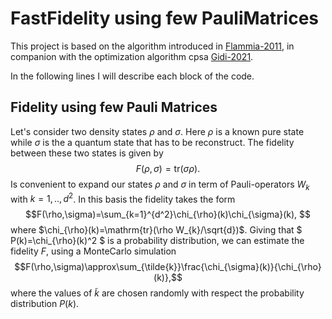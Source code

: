 # FastFidelity using few PauliMatrices 

This project is based on the algorithm introduced in [Flammia-2011](http://dx.doi.org/10.1103/PhysRevLett.106.230501), in companion with the optimization algorithm cpsa [Gidi-2021]().

In the following lines I will describe each block of the code.
## Fidelity using few Pauli Matrices
Let's consider two density states $\rho$ and $\sigma$. Here $\rho$ is a known pure state while $\sigma$ is the a quantum state that has to be reconstruct. The fidelity between these two states is given by
$$F(\rho,\sigma)=\mathrm{tr}(\sigma\rho). $$
Is convenient to expand our states $\rho$ and $\sigma$ in term of Pauli-operators $W_{k}$ with $k=1,..,d^2$. In this basis the fidelity takes the form
$$F(\rho,\sigma)=\sum_{k=1}^{d^2}\chi_{\rho}(k)\chi_{\sigma}(k), $$
where $\chi_{\rho}(k)=\mathrm{tr}(\rho W_{k}/\sqrt{d})$. Giving that $ P(k)=\chi_{\rho}(k)^2 $ is a probability distribution, we can estimate the fidelity $F$, using a MonteCarlo simulation
$$F(\rho,\sigma)\approx\sum_{\tilde{k}}\frac{\chi_{\sigma}(k)}{\chi_{\rho}(k)},$$ 
where the values of $\tilde{k}$ are chosen randomly with respect the probability distribution $P(k)$.
